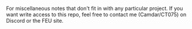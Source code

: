 For miscellaneous notes that don't fit in with any particular project. If you
want write access to this repo, feel free to contact me (Camdar/CT075) on
Discord or the FEU site.
